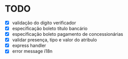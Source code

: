 # TODO
- [x] validação do dígito verificador
- [x] especificação boleto título bancário
- [x] especificação boleto pagamento de concessionárias
- [x] validar presença, tipo e valor do atribulo
- [x] express handler
- [x] error message i18n